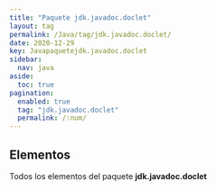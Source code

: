 ```yaml
---
title: "Paquete jdk.javadoc.doclet"
layout: tag
permalink: /Java/tag/jdk.javadoc.doclet/
date: 2020-12-29
key: Javapaquetejdk.javadoc.doclet
sidebar: 
  nav: java
aside: 
  toc: true
pagination: 
  enabled: true
  tag: "jdk.javadoc.doclet"
  permalink: /:num/
---
```


<h2>Elementos</h2>
Todos los elementos del paquete <strong>jdk.javadoc.doclet</strong>
